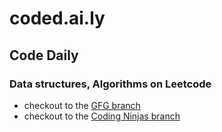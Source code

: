 # coded.ai.ly
## Code Daily
### Data structures, Algorithms on Leetcode

* checkout to the <a href="https://github.com/mahfuzurrahman98/coded.ai.ly/tree/GFG">GFG branch</a>
* checkout to the <a href="https://github.com/mahfuzurrahman98/coded.ai.ly/tree/Coding-Ninjas">Coding Ninjas branch</a>
